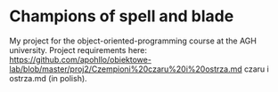 # Champions of spell and blade

My project for the object-oriented-programming course at the AGH university.
Project requirements here: https://github.com/apohllo/obiektowe-lab/blob/master/proj2/Czempioni%20czaru%20i%20ostrza.md czaru i ostrza.md (in polish).

